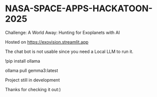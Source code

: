 # NASA-SPACE-APPS-HACKATOON-2025
Challenge: A World Away: Hunting for Exoplanets with AI

Hosted on https://exovision.streamlit.app

The chat bot is not usable since you need a Local LLM to run it. 

!pip install ollama

ollama pull gemma3:latest

Project still in development

Thanks for checking it out:)
